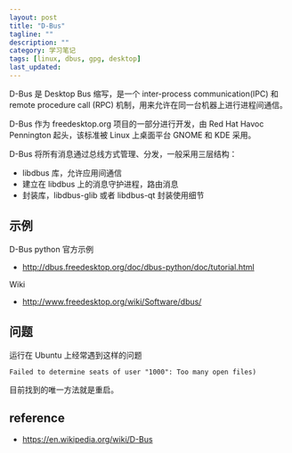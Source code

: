```yaml
---
layout: post
title: "D-Bus"
tagline: ""
description: ""
category: 学习笔记
tags: [linux, dbus, gpg, desktop]
last_updated:
---
```


D-Bus 是 Desktop Bus 缩写，是一个 inter-process communication(IPC) 和 remote procedure call (RPC) 机制，用来允许在同一台机器上进行进程间通信。

D-Bus 作为 freedesktop.org 项目的一部分进行开发，由 Red Hat Havoc Pennington 起头，该标准被 Linux 上桌面平台 GNOME 和 KDE 采用。

D-Bus 将所有消息通过总线方式管理、分发，一般采用三层结构：

- libdbus 库，允许应用间通信
- 建立在 libdbus 上的消息守护进程，路由消息
- 封装库，libdbus-glib 或者 libdbus-qt 封装使用细节

## 示例
D-Bus python 官方示例

- <http://dbus.freedesktop.org/doc/dbus-python/doc/tutorial.html>

Wiki

- <http://www.freedesktop.org/wiki/Software/dbus/>

## 问题

运行在 Ubuntu 上经常遇到这样的问题

    Failed to determine seats of user "1000": Too many open files)

目前找到的唯一方法就是重启。

## reference

- <https://en.wikipedia.org/wiki/D-Bus>
